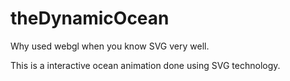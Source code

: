 # theDynamicOcean

Why used webgl when you know SVG very well.

This is a interactive ocean animation done using SVG technology.


